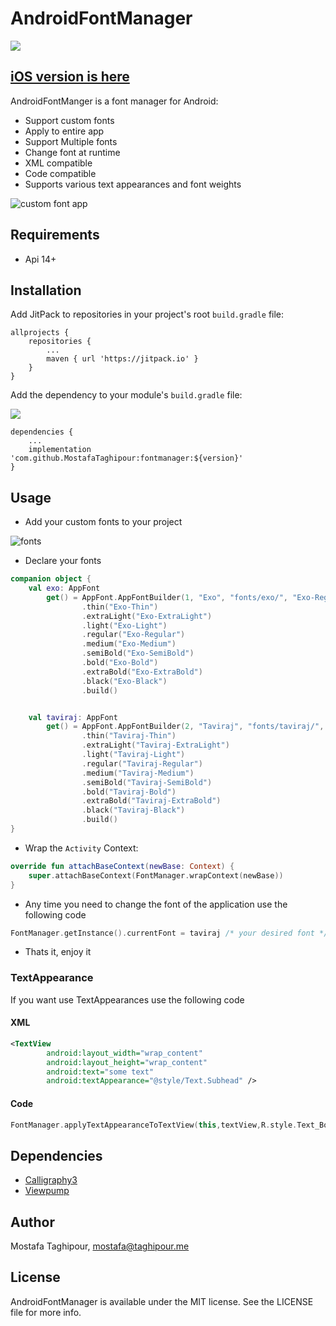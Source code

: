 # AndroidFontManager

[![](https://jitpack.io/v/MostafaTaghipour/fontmanager.svg)](https://jitpack.io/#MostafaTaghipour/fontmanager)

## [iOS version is here](https://github.com/MostafaTaghipour/mtpFontManager)

AndroidFontManger is a font manager for Android:

- Support custom fonts
- Apply to entire app
- Support Multiple fonts
- Change font at runtime
- XML compatible
- Code compatible
- Supports various text appearances and font weights


![custom font app](https://raw.githubusercontent.com/MostafaTaghipour/FontManager/master/screenshots/1.gif)


## Requirements

- Api 14+

## Installation

Add JitPack to repositories in your project's root `build.gradle` file:

```Gradle
allprojects {
    repositories {
        ...
        maven { url 'https://jitpack.io' }
    }
}
```

Add the dependency to your module's `build.gradle` file:

[![](https://jitpack.io/v/MostafaTaghipour/fontmanager.svg)](https://jitpack.io/#MostafaTaghipour/fontmanager)

```Gradle
dependencies {
    ...
    implementation 'com.github.MostafaTaghipour:fontmanager:${version}'
}
```


## Usage

- Add your custom fonts to your project

![fonts](https://raw.githubusercontent.com/MostafaTaghipour/FontManager/master/screenshots/1.png)

- Declare your fonts

```kotlin
companion object {
    val exo: AppFont
        get() = AppFont.AppFontBuilder(1, "Exo", "fonts/exo/", "Exo-Regular", "ttf")
                .thin("Exo-Thin")
                .extraLight("Exo-ExtraLight")
                .light("Exo-Light")
                .regular("Exo-Regular")
                .medium("Exo-Medium")
                .semiBold("Exo-SemiBold")
                .bold("Exo-Bold")
                .extraBold("Exo-ExtraBold")
                .black("Exo-Black")
                .build()


    val taviraj: AppFont
        get() = AppFont.AppFontBuilder(2, "Taviraj", "fonts/taviraj/", "Taviraj-Regular", "ttf")
                .thin("Taviraj-Thin")
                .extraLight("Taviraj-ExtraLight")
                .light("Taviraj-Light")
                .regular("Taviraj-Regular")
                .medium("Taviraj-Medium")
                .semiBold("Taviraj-SemiBold")
                .bold("Taviraj-Bold")
                .extraBold("Taviraj-ExtraBold")
                .black("Taviraj-Black")
                .build()
}
```

- Wrap the `Activity` Context:

```kotlin
override fun attachBaseContext(newBase: Context) {
    super.attachBaseContext(FontManager.wrapContext(newBase))
}
```

- Any time you need to change the font of the application use the following code

```kotlin
FontManager.getInstance().currentFont = taviraj /* your desired font */
```

- Thats it, enjoy it


### TextAppearance
If you want use TextAppearances use the following code

#### XML
```xml
<TextView
        android:layout_width="wrap_content"
        android:layout_height="wrap_content"
        android:text="some text"
        android:textAppearance="@style/Text.Subhead" />
```

#### Code
```kotlin
FontManager.applyTextAppearanceToTextView(this,textView,R.style.Text_Bold)
```

## Dependencies

- [Calligraphy3](https://github.com/InflationX/Calligraphy)
- [Viewpump](https://github.com/InflationX/ViewPump)


## Author

Mostafa Taghipour, mostafa@taghipour.me

## License

AndroidFontManager is available under the MIT license. See the LICENSE file for more info.
